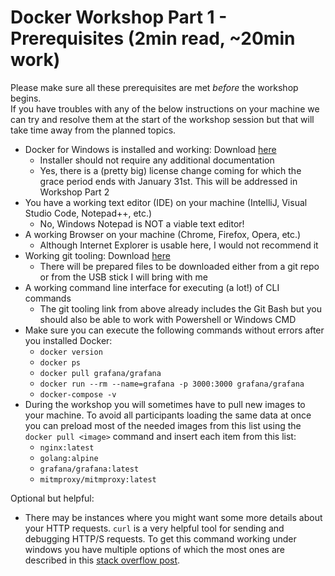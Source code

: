# Docker Workshop Part 1 - Prerequisites (2min read, ~20min work)

Please make sure all these prerequisites are met *before* the workshop begins. \
If you have troubles with any of the below instructions on your machine we can try and resolve them at the start of the
workshop session but that will take time away from the planned topics.

* Docker for Windows is installed and working: Download [here](https://docs.docker.com/desktop/windows/release-notes/)
  * Installer should not require any additional documentation
  * Yes, there is a (pretty big) license change coming for which the grace period ends with January 31st. This will be
    addressed in Workshop Part 2
* You have a working text editor (IDE) on your machine (IntelliJ, Visual Studio Code, Notepad++, etc.)
  * No, Windows Notepad is NOT a viable text editor!
* A working Browser on your machine (Chrome, Firefox, Opera, etc.)
  * Although Internet Explorer is usable here, I would not recommend it
* Working git tooling: Download [here](https://git-scm.com/download/win)
  * There will be prepared files to be downloaded either from a git repo or from the USB stick I will bring with me
* A working command line interface for executing (a lot!) of CLI commands
  * The git tooling link from above already includes the Git Bash but you should also be able to work with Powershell or
    Windows CMD
* Make sure you can execute the following commands without errors after you installed Docker:
  * `docker version`
  * `docker ps`
  * `docker pull grafana/grafana`
  * `docker run --rm --name=grafana -p 3000:3000 grafana/grafana`
  * `docker-compose -v`
* During the workshop you will sometimes have to pull new images to your machine. To avoid all participants loading the
  same data at once you can preload most of the needed images from this list using the `docker pull <image>` command and
  insert each item from this list:
  * `nginx:latest `
  * `golang:alpine`
  * `grafana/grafana:latest`
  * `mitmproxy/mitmproxy:latest`

Optional but helpful:

* There may be instances where you might want some more details about your HTTP requests.
  `curl` is a very helpful tool for sending and debugging HTTP/S requests. To get this command working under windows you
  have multiple options of which the most ones are described in
  this [stack overflow post](https://stackoverflow.com/questions/9507353/how-do-i-install-and-use-curl-on-windows).
